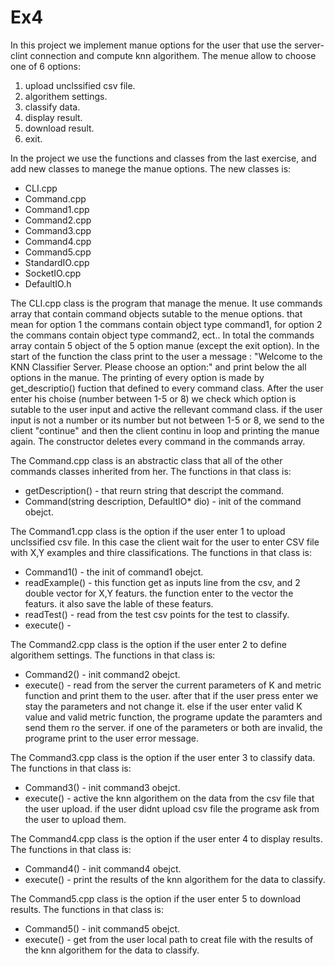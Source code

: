 # Ex4

In this project we implement manue options for the user that use the server-clint connection and compute knn algorithem. The menue allow to choose one of 6 options:

 1) upload unclssified csv file.
 2) algorithem settings.
 3) classify data.
 4) display result.
 5) download result.
 6) exit.


In the project we use the functions and classes from the last exercise, and add new classes to manege the manue options. The new classes is:
 - CLI.cpp
 - Command.cpp
 - Command1.cpp
 - Command2.cpp
 - Command3.cpp
 - Command4.cpp
 - Command5.cpp
 - StandardIO.cpp
 - SocketIO.cpp
 - DefaultIO.h

The CLI.cpp class is the program that manage the menue. It use commands array that contain command objects sutable to the menue options. that mean for option 1 the commans contain object type command1, for option 2 the commans contain object type command2, ect..
In total the commands array contain 5 object of the 5 option manue (except the exit option). In the start of the function the class print to the user a message : "Welcome to the KNN Classifier Server. Please choose an option:" and print below the all options in the manue. The printing of every option is made by get_descriptio() fuction that defined to every command class. After the user enter his choise (number between 1-5 or 8) we check which option is sutable to the user input and active the rellevant command class. if the user input is not a number or its number but not between 1-5 or 8, we send to the client "continue" and then the client continu in loop and printing the manue again. The constructor deletes every command in the commands array.

The Command.cpp class is an abstractic class that all of the other commands classes inherited from her. The functions in that class is:
 - getDescription() - that reurn string that descript the command.
 - Command(string description, DefaultIO* dio) - init of the command obejct.

The Command1.cpp class is the option if the user enter 1 to upload unclssified csv file. In this case the client wait for the user to enter CSV file with X,Y examples and thire classifications.  The functions in that class is:
 - Command1() - the init of command1 obejct.
 - readExample() - this function get as inputs line from the csv, and 2 double vector for X,Y featurs. the function enter to the vector the featurs. it also save the lable of these featurs. 
 - readTest() - read from the test csv points for the test to classify. 
 - execute() -



The Command2.cpp class is the option if the user enter 2 to define algorithem settings. The functions in that class is:

 - Command2() - init command2 obejct.
 - execute() - read from the server the current parameters of K and metric function and print them to the user. after that if the user press enter we stay the parameters and not change it. else if the user enter valid K value and valid metric function, the programe update the paramters and send them ro the server. if one of the parameters or both are invalid, the programe print to the user error message. 
 
 
 
 The Command3.cpp class is the option if the user enter 3 to classify data. The functions in that class is:
  - Command3() - init command3 obejct.
  - execute() - active the knn algorithem on the data from the csv file that the user upload. if the user didnt upload csv file the programe ask from the user to upload them.


The Command4.cpp class is the option if the user enter 4 to display results. The functions in that class is:
 - Command4() - init command4 obejct.
 - execute() - print the results of the knn algorithem for the data to classify.

The Command5.cpp class is the option if the user enter 5 to download results. The functions in that class is:
 - Command5() - init command5 obejct.
 - execute() - get from the user local path to creat file with the results of the knn algorithem for the data to classify.
